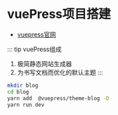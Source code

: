 # vuePress项目搭建

- [vuepress官网](https://v1.vuepress.vuejs.org/)

::: tip
vuePress组成
1. 极简静态网站生成器
2. 为书写文档而优化的默认主题
:::


```sh
mkdir blog
cd blog
yarn add  @vuepress/theme-blog -D
yarn run dev
```
